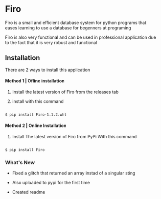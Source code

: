 # Firo

Firo is a small and efficient database system for python programs that eases learning to use a database for begenners at programing

Firo is also very functional and can be used in professional application due to the fact that it is very robust and functional

## Installation

There are 2 ways to install this application

#### Method 1 | Ofline installation

1. Install the latest version of Firo from the releases tab

2. install with this command

```` bash

$ pip install Firo-1.1.2.whl

````

#### Method 2 | Online Installation

1. Install The latest version of Firo from PyPi With this command

```` bash

$ pip install Firo

````

### What's New

- Fixed a glitch that returned an array instad of a singular sting

- Also uploaded to pypi for the first time

- Created readme
